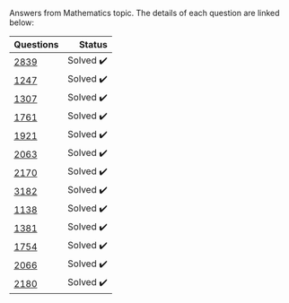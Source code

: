 Answers from Mathematics topic. The details of each question are linked below:

| Questions | Status                              |
|-----------|-----------------------------------------------------------------------------------------------:| 
| [2839](https://www.beecrowd.com.br/judge/en/problems/view/2839)      | Solved :heavy_check_mark:           |
| [1247](https://www.beecrowd.com.br/judge/en/problems/view/1247)      | Solved :heavy_check_mark:           |
| [1307](https://www.beecrowd.com.br/judge/en/problems/view/1307)      | Solved :heavy_check_mark:           |
| [1761](https://www.beecrowd.com.br/judge/en/problems/view/1761)      | Solved :heavy_check_mark:           |
| [1921](https://www.beecrowd.com.br/judge/en/problems/view/1921)      | Solved :heavy_check_mark:           |
| [2063](https://www.beecrowd.com.br/judge/en/problems/view/2063)      | Solved :heavy_check_mark:           |
| [2170](https://www.beecrowd.com.br/judge/en/problems/view/2170)      | Solved :heavy_check_mark:           |
| [3182](https://www.beecrowd.com.br/judge/en/problems/view/3182)      | Solved :heavy_check_mark:           |
| [1138](https://www.beecrowd.com.br/judge/en/problems/view/1138)      | Solved :heavy_check_mark:           |
| [1381](https://www.beecrowd.com.br/judge/en/problems/view/1381)      | Solved :heavy_check_mark:           |
| [1754](https://www.beecrowd.com.br/judge/en/problems/view/1754)      | Solved :heavy_check_mark:           |
| [2066](https://www.beecrowd.com.br/judge/en/problems/view/2066)      | Solved :heavy_check_mark:           |
| [2180](https://www.beecrowd.com.br/judge/en/problems/view/2180)      | Solved :heavy_check_mark:           |




